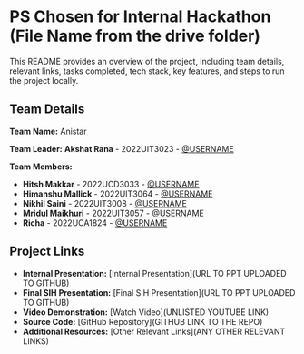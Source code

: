 # PS Chosen for Internal Hackathon (File Name from the drive folder)

This README provides an overview of the project, including team details, relevant links, tasks completed, tech stack, key features, and steps to run the project locally.

## Team Details

**Team Name:** Anistar

**Team Leader:** **Akshat Rana** - 2022UIT3023 - [@USERNAME](https://github.com/USERNAME)

**Team Members:**
- **Hitsh Makkar** - 2022UCD3033 - [@USERNAME](https://github.com/hiteshmk05)
- **Himanshu Mallick** - 2022UIT3064 - [@USERNAME](https://github.com/himanshumallickgit)
- **Nikhil Saini** - 2022UIT3008 - [@USERNAME](https://github.com/nikhilpro425)
- **Mridul Maikhuri** - 2022UIT3057 - [@USERNAME](https://github.com/mridulmaikhuri)
- **Richa** - 2022UCA1824 - [@USERNAME](https://github.com/USERNAME)

## Project Links

- **Internal Presentation:** [Internal Presentation](URL TO PPT UPLOADED TO GITHUB)
- **Final SIH Presentation:** [Final SIH Presentation](URL TO PPT UPLOADED TO GITHUB)
- **Video Demonstration:** [Watch Video](UNLISTED YOUTUBE LINK)
- **Source Code:** [GitHub Repository](GITHUB LINK TO THE REPO)
- **Additional Resources:** [Other Relevant Links](ANY OTHER RELEVANT LINKS)
